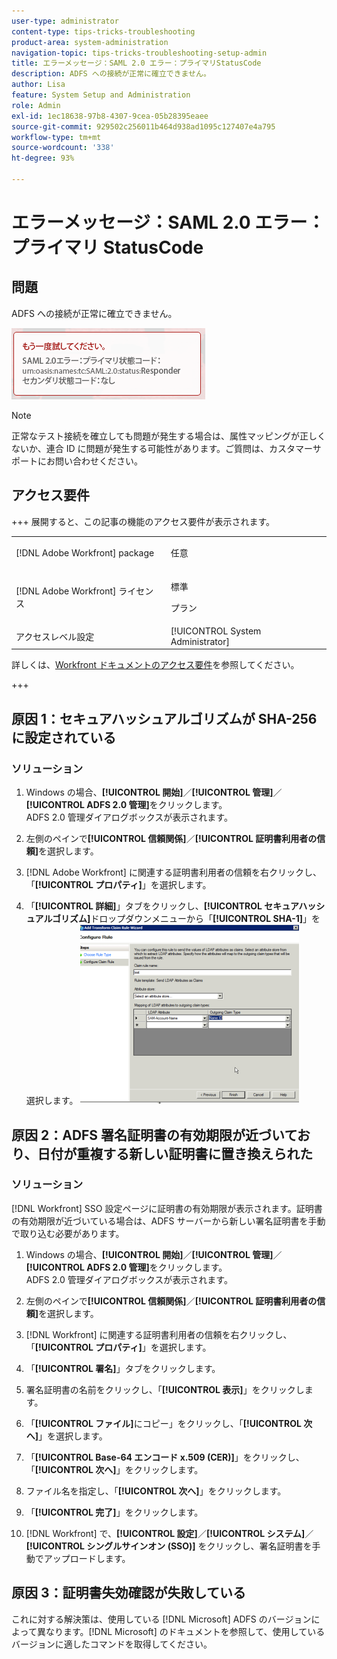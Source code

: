 ```yaml
---
user-type: administrator
content-type: tips-tricks-troubleshooting
product-area: system-administration
navigation-topic: tips-tricks-troubleshooting-setup-admin
title: エラーメッセージ：SAML 2.0 エラー：プライマリStatusCode
description: ADFS への接続が正常に確立できません。
author: Lisa
feature: System Setup and Administration
role: Admin
exl-id: 1ec18638-97b8-4307-9cea-05b28395eaee
source-git-commit: 929502c256011b464d938ad1095c127407e4a795
workflow-type: tm+mt
source-wordcount: '338'
ht-degree: 93%

---
```


# エラーメッセージ：SAML 2.0 エラー：プライマリ StatusCode

## 問題

ADFS への接続が正常に確立できません。

![SAML_2.0_Error_Error_Status_Code.png](assets/saml-2.0-error-primary-status-code.png)

>[!NOTE]
>
>正常なテスト接続を確立しても問題が発生する場合は、属性マッピングが正しくないか、連合 ID に問題が発生する可能性があります。ご質問は、カスタマーサポートにお問い合わせください。

## アクセス要件

+++ 展開すると、この記事の機能のアクセス要件が表示されます。

<table style="table-layout:auto"> 
 <col> 
 <col> 
 <tbody> 
  <tr> 
   <td>[!DNL Adobe Workfront] package</td> 
   <td><p>任意</p></td> 
  </tr> 
  <tr> 
   <td>[!DNL Adobe Workfront] ライセンス</td> 
   <td><p>標準</p>
       <p>プラン</p></td>
  </tr> 
  <tr> 
   <td>アクセスレベル設定</td> 
   <td>[!UICONTROL System Administrator]</td> 
  </tr> 
 </tbody> 
</table>

詳しくは、[Workfront ドキュメントのアクセス要件](/help/quicksilver/administration-and-setup/add-users/access-levels-and-object-permissions/access-level-requirements-in-documentation.md)を参照してください。

+++

## 原因 1：セキュアハッシュアルゴリズムが SHA-256 に設定されている

### ソリューション

1. Windows の場合、**[!UICONTROL 開始]**／**[!UICONTROL 管理]**／**[!UICONTROL ADFS 2.0 管理]**&#x200B;をクリックします。\
   ADFS 2.0 管理ダイアログボックスが表示されます。

1. 左側のペインで&#x200B;**[!UICONTROL 信頼関係]**／**[!UICONTROL 証明書利用者の信頼]**&#x200B;を選択します。

1. [!DNL Adobe Workfront] に関連する証明書利用者の信頼を右クリックし、「**[!UICONTROL プロパティ]**」を選択します。
1. 「**[!UICONTROL 詳細]**」タブをクリックし、**[!UICONTROL セキュアハッシュアルゴリズム]**&#x200B;ドロップダウンメニューから「**[!UICONTROL SHA-1]**」を選択します。
   ![SHA-1](assets/1-350x287.png)

## 原因 2：ADFS 署名証明書の有効期限が近づいており、日付が重複する新しい証明書に置き換えられた

### ソリューション

[!DNL Workfront] SSO 設定ページに証明書の有効期限が表示されます。証明書の有効期限が近づいている場合は、ADFS サーバーから新しい署名証明書を手動で取り込む必要があります。

1. Windows の場合、**[!UICONTROL 開始]**／**[!UICONTROL 管理]**／**[!UICONTROL ADFS 2.0 管理]**&#x200B;をクリックします。\
   ADFS 2.0 管理ダイアログボックスが表示されます。

1. 左側のペインで&#x200B;**[!UICONTROL 信頼関係]**／**[!UICONTROL 証明書利用者の信頼]**&#x200B;を選択します。

1. [!DNL Workfront] に関連する証明書利用者の信頼を右クリックし、「**[!UICONTROL プロパティ]**」を選択します。
1. 「**[!UICONTROL 署名]**」タブをクリックします。
1. 署名証明書の名前をクリックし、「**[!UICONTROL 表示]**」をクリックします。
1. 「**[!UICONTROL ファイル]**&#x200B;にコピー」をクリックし、「**[!UICONTROL 次へ]**」を選択します。

1. 「**[!UICONTROL Base-64 エンコード x.509 (CER)]**」をクリックし、「**[!UICONTROL 次へ]**」をクリックします。

1. ファイル名を指定し、「**[!UICONTROL 次へ]**」をクリックします。
1. 「**[!UICONTROL 完了]**」をクリックします。
1. [!DNL Workfront] で、**[!UICONTROL 設定]**／**[!UICONTROL システム]**／**[!UICONTROL シングルサインオン (SSO)]** をクリックし、署名証明書を手動でアップロードします。

## 原因 3：証明書失効確認が失敗している

これに対する解決策は、使用している [!DNL Microsoft] ADFS のバージョンによって異なります。[!DNL Microsoft] のドキュメントを参照して、使用しているバージョンに適したコマンドを取得してください。
